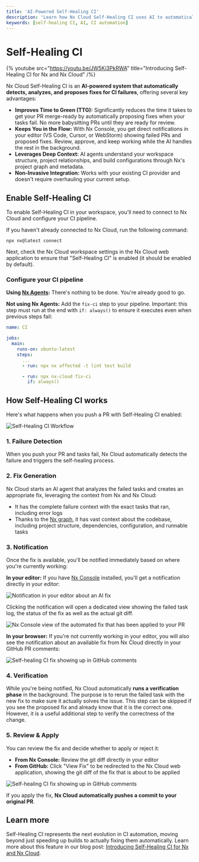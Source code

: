 ```yaml
---
title: 'AI-Powered Self-Healing CI'
description: 'Learn how Nx Cloud Self-Healing CI uses AI to automatically detect, analyze, and fix CI failures, eliminating the need to babysit PRs and keeping you focused on building features.'
keywords: [self-healing CI, AI, CI automation]
---
```


# Self-Healing CI

{% youtube
src="https://youtu.be/JW5Ki3PkRWA"
title="Introducing Self-Healing CI for Nx and Nx Cloud"
/%}

Nx Cloud Self-Healing CI is an **AI-powered system that automatically detects, analyzes, and proposes fixes for CI failures**, offering several key advantages:

- **Improves Time to Green (TTG):** Significantly reduces the time it takes to get your PR merge-ready by automatically proposing fixes when your tasks fail. No more babysitting PRs until they are ready for review.
- **Keeps You in the Flow:** With Nx Console, you get direct notifications in your editor (VS Code, Cursor, or WebStorm) showing failed PRs and proposed fixes. Review, approve, and keep working while the AI handles the rest in the background.
- **Leverages Deep Context:** AI agents understand your workspace structure, project relationships, and build configurations through Nx's project graph and metadata.
- **Non-Invasive Integration:** Works with your existing CI provider and doesn't require overhauling your current setup.

## Enable Self-Healing CI

To enable Self-Healing CI in your workspace, you'll need to connect to Nx Cloud and configure your CI pipeline.

If you haven't already connected to Nx Cloud, run the following command:

```shell
npx nx@latest connect
```

Next, check the Nx Cloud workspace settings in the Nx Cloud web application to ensure that "Self-Healing CI" is enabled (it should be enabled by default).

### Configure your CI pipeline

**Using [Nx Agents](/ci/features/distribute-task-execution):** There's nothing to be done. You're already good to go.

**Not using Nx Agents:** Add the `fix-ci` step to your pipeline. Important: this step must run at the end with `if: always()` to ensure it executes even when previous steps fail:

```yaml {% fileName=".github/workflows/ci.yml" highlightLines=[10,11] %}
name: CI

jobs:
  main:
    runs-on: ubuntu-latest
    steps:
      ...
      - run: npx nx affected -t lint test build

      - run: npx nx-cloud fix-ci
        if: always()
```

## How Self-Healing CI works

Here's what happens when you push a PR with Self-Healing CI enabled:

![Self-Healing CI Workflow](/blog/images/articles/self-healing-flow.avif)

### 1. Failure Detection

When you push your PR and tasks fail, Nx Cloud automatically detects the failure and triggers the self-healing process.

### 2. Fix Generation

Nx Cloud starts an AI agent that analyzes the failed tasks and creates an appropriate fix, leveraging the context from Nx and Nx Cloud:

- It has the complete failure context with the exact tasks that ran, including error logs
- Thanks to the [Nx graph](/features/explore-graph), it has vast context about the codebase, including project structure, dependencies, configuration, and runnable tasks

### 3. Notification

Once the fix is available, you'll be notified immediately based on where you're currently working:

**In your editor:** If you have [Nx Console](/getting-started/editor-setup) installed, you'll get a notification directly in your editor:

![Notification in your editor about an AI fix](/blog/images/articles/notification-self-healing-ci.avif)

Clicking the notification will open a dedicated view showing the failed task log, the status of the fix as well as the actual git diff.

![Nx Console view of the automated fix that has been applied to your PR](/blog/images/articles/nx-console-self-healing-fix-applied.avif)

**In your browser:** If you're not currently working in your editor, you will also see the notification about an available fix from Nx Cloud directly in your GitHub PR comments:

![Self-healing CI fix showing up in GitHub comments](/blog/images/articles/self-healing-fix-gh-comment.avif)

### 4. Verification

While you're being notified, Nx Cloud automatically **runs a verification phase** in the background. The purpose is to rerun the failed task with the new fix to make sure it actually solves the issue. This step can be skipped if you see the proposed fix and already know that it is the correct one. However, it is a useful additional step to verify the correctness of the change.

### 5. Review & Apply

You can review the fix and decide whether to apply or reject it:

- **From Nx Console:** Review the git diff directly in your editor
- **From GitHub:** Click "View Fix" to be redirected to the Nx Cloud web application, showing the git diff of the fix that is about to be applied

![Self-healing CI fix showing up in GitHub comments](/blog/images/articles/self-healing-fix-nx-cloud.avif)

If you apply the fix, **Nx Cloud automatically pushes a commit to your original PR**.

## Learn more

Self-Healing CI represents the next evolution in CI automation, moving beyond just speeding up builds to actually fixing them automatically. Learn more about this feature in our blog post: [Introducing Self-Healing CI for Nx and Nx Cloud](/blog/nx-self-healing-ci).
